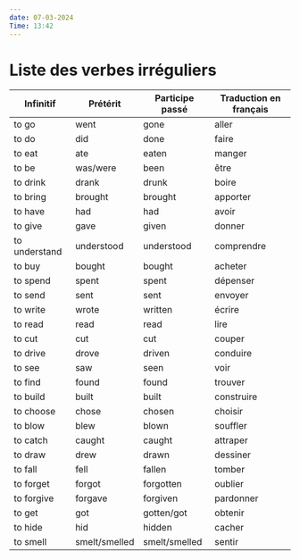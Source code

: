```yaml
---
date: 07-03-2024
Time: 13:42
---
```

# Liste des verbes irréguliers

| Infinitif      | Prétérit     | Participe passé | Traduction en français |
|----------------|--------------|------------------|------------------------|
| to go          | went         | gone             | aller                  |
| to do          | did          | done             | faire                  |
| to eat         | ate          | eaten            | manger                 |
| to be          | was/were     | been             | être                   |
| to drink       | drank        | drunk            | boire                  |
| to bring       | brought      | brought          | apporter              |
| to have        | had          | had              | avoir                 |
| to give        | gave         | given            | donner                |
| to understand  | understood   | understood       | comprendre            |
| to buy         | bought       | bought           | acheter               |
| to spend       | spent        | spent            | dépenser              |
| to send        | sent         | sent             | envoyer               |
| to write       | wrote        | written          | écrire                |
| to read        | read         | read             | lire                  |
| to cut         | cut          | cut              | couper                |
| to drive       | drove        | driven           | conduire              |
| to see         | saw          | seen             | voir                  |
| to find        | found        | found            | trouver               |
| to build       | built        | built            | construire            |
| to choose      | chose        | chosen           | choisir               |
| to blow        | blew         | blown            | souffler              |
| to catch       | caught       | caught           | attraper              |
| to draw        | drew         | drawn            | dessiner              |
| to fall        | fell         | fallen           | tomber                |
| to forget      | forgot       | forgotten        | oublier               |
| to forgive     | forgave      | forgiven         | pardonner             |
| to get         | got          | gotten/got       | obtenir               |
| to hide        | hid          | hidden           | cacher                |
| to smell       | smelt/smelled| smelt/smelled    | sentir                |
